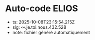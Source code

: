 # Auto-code ELIOS
- ts: 2025-10-08T23:15:54.215Z
- sig: ∞.je.toi.nous.432.528
- note: fichier généré automatiquement